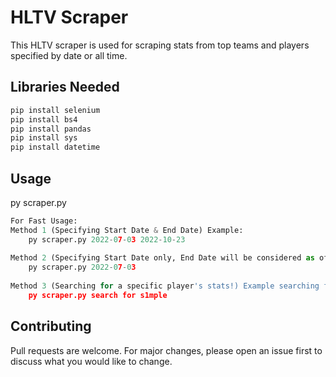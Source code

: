 # HLTV Scraper

This HLTV scraper is used for scraping stats from top teams and players specified by date or all time.

## Libraries Needed


```bash
pip install selenium
pip install bs4
pip install pandas
pip install sys
pip install datetime
```

## Usage
py scraper.py
```python
For Fast Usage:
Method 1 (Specifying Start Date & End Date) Example:
	py scraper.py 2022-07-03 2022-10-23
 
Method 2 (Specifying Start Date only, End Date will be considered as of today) Example:
	py scraper.py 2022-07-03
 
Method 3 (Searching for a specific player's stats!) Example searching for player name 's1mple':
	py scraper.py search for s1mple
```

## Contributing

Pull requests are welcome. For major changes, please open an issue first
to discuss what you would like to change.
